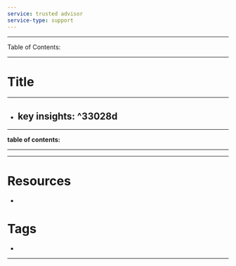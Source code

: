```yaml
---
service: trusted advisor
service-type: support
---
```


---
Table of Contents:

---
# Title
---
- **key insights:**  ^33028d
	- 
---
**table of contents:**

--- 

--- 
# Resources
- 
# Tags
- 
---

	

